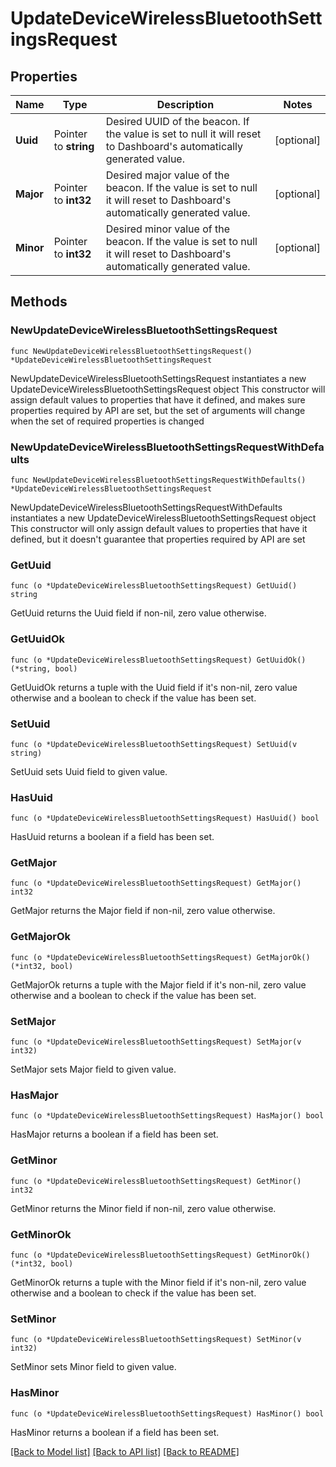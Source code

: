 # UpdateDeviceWirelessBluetoothSettingsRequest

## Properties

Name | Type | Description | Notes
------------ | ------------- | ------------- | -------------
**Uuid** | Pointer to **string** | Desired UUID of the beacon. If the value is set to null it will reset to Dashboard&#39;s automatically generated value. | [optional] 
**Major** | Pointer to **int32** | Desired major value of the beacon. If the value is set to null it will reset to Dashboard&#39;s automatically generated value. | [optional] 
**Minor** | Pointer to **int32** | Desired minor value of the beacon. If the value is set to null it will reset to Dashboard&#39;s automatically generated value. | [optional] 

## Methods

### NewUpdateDeviceWirelessBluetoothSettingsRequest

`func NewUpdateDeviceWirelessBluetoothSettingsRequest() *UpdateDeviceWirelessBluetoothSettingsRequest`

NewUpdateDeviceWirelessBluetoothSettingsRequest instantiates a new UpdateDeviceWirelessBluetoothSettingsRequest object
This constructor will assign default values to properties that have it defined,
and makes sure properties required by API are set, but the set of arguments
will change when the set of required properties is changed

### NewUpdateDeviceWirelessBluetoothSettingsRequestWithDefaults

`func NewUpdateDeviceWirelessBluetoothSettingsRequestWithDefaults() *UpdateDeviceWirelessBluetoothSettingsRequest`

NewUpdateDeviceWirelessBluetoothSettingsRequestWithDefaults instantiates a new UpdateDeviceWirelessBluetoothSettingsRequest object
This constructor will only assign default values to properties that have it defined,
but it doesn't guarantee that properties required by API are set

### GetUuid

`func (o *UpdateDeviceWirelessBluetoothSettingsRequest) GetUuid() string`

GetUuid returns the Uuid field if non-nil, zero value otherwise.

### GetUuidOk

`func (o *UpdateDeviceWirelessBluetoothSettingsRequest) GetUuidOk() (*string, bool)`

GetUuidOk returns a tuple with the Uuid field if it's non-nil, zero value otherwise
and a boolean to check if the value has been set.

### SetUuid

`func (o *UpdateDeviceWirelessBluetoothSettingsRequest) SetUuid(v string)`

SetUuid sets Uuid field to given value.

### HasUuid

`func (o *UpdateDeviceWirelessBluetoothSettingsRequest) HasUuid() bool`

HasUuid returns a boolean if a field has been set.

### GetMajor

`func (o *UpdateDeviceWirelessBluetoothSettingsRequest) GetMajor() int32`

GetMajor returns the Major field if non-nil, zero value otherwise.

### GetMajorOk

`func (o *UpdateDeviceWirelessBluetoothSettingsRequest) GetMajorOk() (*int32, bool)`

GetMajorOk returns a tuple with the Major field if it's non-nil, zero value otherwise
and a boolean to check if the value has been set.

### SetMajor

`func (o *UpdateDeviceWirelessBluetoothSettingsRequest) SetMajor(v int32)`

SetMajor sets Major field to given value.

### HasMajor

`func (o *UpdateDeviceWirelessBluetoothSettingsRequest) HasMajor() bool`

HasMajor returns a boolean if a field has been set.

### GetMinor

`func (o *UpdateDeviceWirelessBluetoothSettingsRequest) GetMinor() int32`

GetMinor returns the Minor field if non-nil, zero value otherwise.

### GetMinorOk

`func (o *UpdateDeviceWirelessBluetoothSettingsRequest) GetMinorOk() (*int32, bool)`

GetMinorOk returns a tuple with the Minor field if it's non-nil, zero value otherwise
and a boolean to check if the value has been set.

### SetMinor

`func (o *UpdateDeviceWirelessBluetoothSettingsRequest) SetMinor(v int32)`

SetMinor sets Minor field to given value.

### HasMinor

`func (o *UpdateDeviceWirelessBluetoothSettingsRequest) HasMinor() bool`

HasMinor returns a boolean if a field has been set.


[[Back to Model list]](../README.md#documentation-for-models) [[Back to API list]](../README.md#documentation-for-api-endpoints) [[Back to README]](../README.md)


